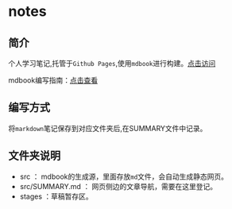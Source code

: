 # notes
## 简介

个人学习笔记,托管于`Github Pages`,使用`mdbook`进行构建。[点击访问](https://ovinsxu.github.io/notes/)

mdbook编写指南：[点击查看](https://hellowac.github.io/mdbook-doc-zh/zh-cn/index.html)

## 编写方式

将`markdown`笔记保存到对应文件夹后,在SUMMARY文件中记录。

## 文件夹说明

- src ： mdbook的生成源，里面存放`md`文件，会自动生成静态网页。
- src/SUMMARY.md ： 网页侧边的文章导航，需要在这里登记。
- stages ：草稿暂存区。



